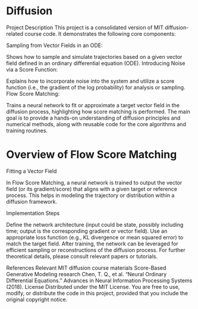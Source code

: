 # Diffusion
Project Description
This project is a consolidated version of MIT diffusion-related course code. It demonstrates the following core components:

Sampling from Vector Fields in an ODE:

Shows how to sample and simulate trajectories based on a given vector field defined in an ordinary differential equation (ODE).
Introducing Noise via a Score Function:

Explains how to incorporate noise into the system and utilize a score function (i.e., the gradient of the log probability) for analysis or sampling.
Flow Score Matching:

Trains a neural network to fit or approximate a target vector field in the diffusion process, highlighting how score matching is performed.
The main goal is to provide a hands-on understanding of diffusion principles and numerical methods, along with reusable code for the core algorithms and training routines.

# Overview of Flow Score Matching
Fitting a Vector Field

In Flow Score Matching, a neural network is trained to output the vector field (or its gradient/score) that aligns with a given target or reference process. This helps in modeling the trajectory or distribution within a diffusion framework.

Implementation Steps

Define the network architecture (input could be state, possibly including time; output is the corresponding gradient or vector field).
Use an appropriate loss function (e.g., KL divergence or mean squared error) to match the target field.
After training, the network can be leveraged for efficient sampling or reconstructions of the diffusion process.
For further theoretical details, please consult relevant papers or tutorials.

References
Relevant MIT diffusion course materials
Score-Based Generative Modeling research
Chen, T. Q., et al. “Neural Ordinary Differential Equations.” Advances in Neural Information Processing Systems (2018).
License
Distributed under the MIT License. You are free to use, modify, or distribute the code in this project, provided that you include the original copyright notice.